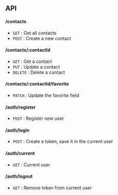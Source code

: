 
## API

#### /contacts
* `GET` : Get all contacts
* `POST` : Create a new contact

#### /contacts/:contactId
* `GET` : Get a contact
* `PUT` : Update a contact
* `DELETE` : Delete a contact

#### /contacts/:contactId/favorite
* `PATCH` : Update the favorite field

#### /auth/register
* `POST` : Register new user

#### /auth/login
* `POST` : Create a token, save it in the current user

#### /auth/current
* `GET` : Current user

#### /auth/logout
* `GET` : Remove token from current user
